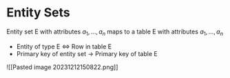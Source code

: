 # Entity Sets
Entity set E with attributes $a_1, … , a_n$ maps to a table E with attributes $a_1, …, a_n$
* Entity of type E $\iff$ Row in table E
* Primary key of entity set → Primary key of table E

![[Pasted image 20231212150822.png]]